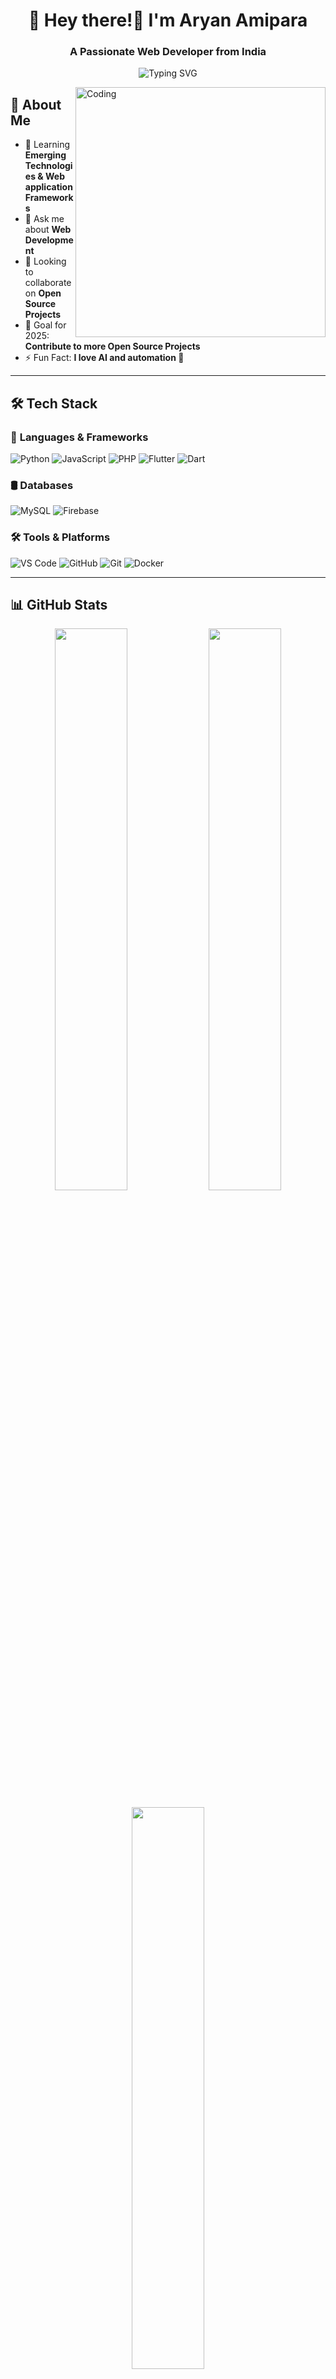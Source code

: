 <h1 align="center">🚀 Hey there!👋 I'm Aryan Amipara </h1>
<h3 align="center">A Passionate Web Developer from India</h3>

<p align="center">
  <img src="https://readme-typing-svg.herokuapp.com?font=Fira+Code&pause=1000&center=true&width=500&lines=Full-Stack+Developer;Tech+Lover+%26+Problem+Solver;Always+learning+new+things" alt="Typing SVG">
</p>

<img align="right" alt="Coding" width="400" src="https://user-images.githubusercontent.com/55389276/140866485-8fb1c876-9a8f-4d6a-98dc-08c4981eaf70.gif">

## 🌱 About Me
- 🌱 Learning **Emerging Technologies & Web application Frameworks**
- 💬 Ask me about **Web Development**
- 👯 Looking to collaborate on **Open Source Projects**
- 🎯 Goal for 2025: **Contribute to more Open Source Projects**
- ⚡ Fun Fact: **I love AI and automation 🤖**

---

## 🛠️ **Tech Stack**
### 🚀 **Languages & Frameworks**
![Python](https://img.shields.io/badge/Python-3776AB?style=for-the-badge&logo=python&logoColor=white)
![JavaScript](https://img.shields.io/badge/JavaScript-F7DF1E?style=for-the-badge&logo=javascript&logoColor=black)
![PHP](https://img.shields.io/badge/PHP-777BB4?style=for-the-badge&logo=php&logoColor=white)
![Flutter](https://img.shields.io/badge/Flutter-02569B?style=for-the-badge&logo=flutter&logoColor=white)
![Dart](https://img.shields.io/badge/Dart-0175C2?style=for-the-badge&logo=dart&logoColor=white)

### 🛢️ **Databases**
![MySQL](https://img.shields.io/badge/MySQL-005C84?style=for-the-badge&logo=mysql&logoColor=white)
![Firebase](https://img.shields.io/badge/Firebase-FFCA28?style=for-the-badge&logo=firebase&logoColor=black)

### 🛠️ **Tools & Platforms**
![VS Code](https://img.shields.io/badge/VS%20Code-0078D4?style=for-the-badge&logo=visual-studio-code&logoColor=white)
![GitHub](https://img.shields.io/badge/GitHub-181717?style=for-the-badge&logo=github&logoColor=white)
![Git](https://img.shields.io/badge/Git-F05032?style=for-the-badge&logo=git&logoColor=white)
![Docker](https://img.shields.io/badge/Docker-2496ED?style=for-the-badge&logo=docker&logoColor=white)

---

## 📊 **GitHub Stats**
<p align="center">
  <img width="48%" src="https://github-readme-stats.vercel.app/api?username=AryanAmipara3&show_icons=true&theme=algolia" />
  <img width="48%" src="https://github-readme-streak-stats.herokuapp.com/?user=AryanAmipara3&show_icon=true&theme=algolia" />
</p>

<p align="center">
  <img width="48%" src="https://github-readme-stats.vercel.app/api/top-langs/?username=AryanAmipara3&layout=compact&theme=algolia" />
</p>

---

## 🔗 **Connect with Me**
[![LinkedIn](https://img.shields.io/badge/LinkedIn-blue?style=for-the-badge&logo=linkedin)](https://linkedin.com/in/aryan-amipara-688206238)
[![GitHub](https://img.shields.io/badge/GitHub-100000?style=for-the-badge&logo=github)](https://github.com/AryanAmipara3)
[![Twitter](https://img.shields.io/badge/Twitter-blue?style=for-the-badge&logo=twitter)](https://twitter.com/AryanAmipara)
[![Twitter](https://img.shields.io/badge/Facebook?style=for-the-badge&logo=facebook)](https://www.facebook.com/aryan.amipara.3)

---

### 🚀 **Visitor Count**
<p align="center">
  <img src="https://komarev.com/ghpvc/?username=AryanAmipara3&style=flat-square&color=blue" alt="profile view counter">
</p>

---

👨‍💻 **Keep Coding, Keep Innovating!** 🚀
